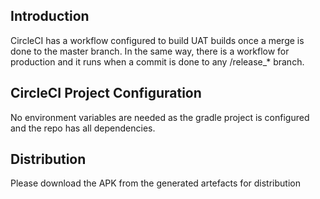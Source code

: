 
## Introduction

CircleCI has a workflow configured to build UAT builds once a merge is done to the master branch. In the same way, there is a workflow for production and it runs when a commit is done to any /release_* branch.


## CircleCI Project Configuration

No environment variables are needed as the gradle project is configured and the repo has all dependencies.

## Distribution

Please download the APK from the generated artefacts for distribution
